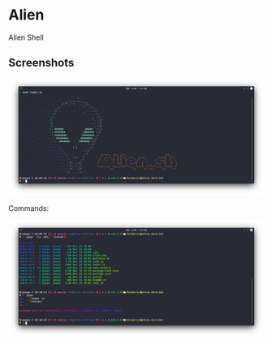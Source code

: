 # Alien

Alien Shell

## Screenshots

![banner](https://github.com/alien-sh/alien/blob/master/alien.png)

Commands:

![commands](https://github.com/alien-sh/alien/blob/master/screenshot.png)
